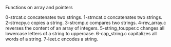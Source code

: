 Functions on array and pointers


0-strcat.c concatenates two strings.
1-strncat.c concatenates two strings.
2-strncpy.c copies a string.
3-strcmp.c compares two strings.
4-rev_array.c reverses the content of an array of integers.
5-string_toupper.c changes all lowercase letters of a string to uppercase.
6-cap_string.c capitalizes all words of a string.
7-leet.c encodes a string.
